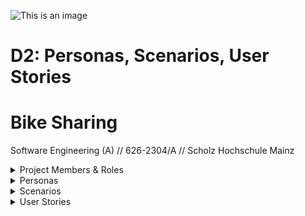 ![This is an image](https://www.lehrer-online.de/fileadmin/user_upload/Hochschule_Mainz-Logo-W-orange-4c_324x174.png)

# **D2: Personas, Scenarios, User Stories**

# **Bike Sharing**

Software Engineering (A) // 626-2304/A // Scholz
Hochschule Mainz

<details><summary>Project Members & Roles</summary>
<p>

## **Project Members & Roles**

* Project manager & backend developer: Sebastian Geiger
* Deputy project manager & backend developer: Luke Loewe
* Backend Developer: Kai Seegers
* Frontend Developer & Designer: Jonas Frey
* Frontend Developer: Tim Ottenstein
* Frontend Developer: Wilhelm Roman

</p>
</details>


<details><summary>Personas</summary>
<p>

## **1. Personas**

   ### **1.1) Bruno Pressazk, Mayor**
   Bruno, 52, is the mayor of a small municipality in Mu-nich. He completed a dual degree in banking at the BankColleg in Würzburg and is a passionate cyclist. In his new  candidacy, he is promoting the possibility of renting bicycles at low cost.

   ### **1.2) Dr. Peter Wiesemann, CEO**
   Peter, 44, has been managing a medium-sized compa-ny with 200 employees since 2013. His employees want an environmentally friendly way to get to their cus-tomers. After acquiring electric cars, the company now also wants to offer the option of cycling to their nearby customers.

   ### **1.3) Petra Schlauberger, Costumer**
   Petra, 21, is a student and works as a reporter for a small journalist while studying. She is in the process of finding a way to rent cheap bicycles.

</p>
</details>


<details><summary>Scenarios</summary>
<p>

   ## **2. Scenarios**

   ### **2.1) Bruno Pressazk**
   #### *Use for municipalities*
   An important task of the mayor is to lead the municipality. The mayor advises and helps to decide whether there should be a possibility for citizens to rent bicycles at low cost. With this possibility, the municipality could cooperate with the local bicycle shops and provide a new cost-efficient and future-proof answer to public transport.
To launch the bike rental, the mayor himself or the members of statt from the commune can follow our [instructions for starting your own bike rental](https://gitlab.rlp.net/software-engineering/2022/bike-sharing/-/blob/docu/sebastian/deliverables/deployment.md). Only some basic technical knowledge will be needed.
As an administrator of the service you will not only be able to edit the appearance of the website, but also can see who rented which bike when. Thus, you can gather information about the workload of your bike fleet and keep the renters accountable.
    
   ### **2.2) Dr. Peter Wiesemann**
   #### *Use for management*
   As the head of a 200-person company, it is important to Peter that all his employees have a way to travel around the company premises or to customers in an environmentally friendly way. With an easy-to-set-up, customisable and scalable software solution, renting is almost effortless for his employees. This software solution does not require any major investment.
   Dr. Wiesemann can follow our [instructions for starting your own bike rental](https://gitlab.rlp.net/software-engineering/2022/bike-sharing/-/blob/docu/sebastian/deliverables/deployment.md), just like Bruno Pressazk could, to start the bike rental, add/remove bikes to his fleet and administrate the rental. Once operational, it is easy to customize the UI and adopt it to align with corporate identity by editing the frontend files.
   
   ### **2.3) Petra Schlauberger**
   #### *Use for customer*
   Petra could rent a bike at any time through a web-based bike rental service to do her job. Not only your job, but also a small contribution to the environment and your own health.
   To rent a bike, Petra can enter the url provided by her local bike rental in all common web browsers. After logging in/registering she will see a website with a map showing all available bikes in her city. By choosing a bike on the map, she will be forwarded to a page for the bike, showing some basic information of the bike (e.g. a picture of the bike) and a button to rent the bike. 
   To the a rental, she will have to return the bike to the location where she picked it up & click on a button to give back the bike.

</p>
</details>


<details><summary>User Stories</summary>
<p>


   ## **3. User Stories**

   - As a mayor, I can offer a web-based and cost-efficient bike rental service for the municipality and the citizens.
   -As a mayor, I can have control over my bike fleet and add as well as remove new bikes easily
   - As a manager, I can offer my staff an internal and environmentally friendly option for bike hire.
   - As a customer, I can rent bicycles easily and without complications.
   - As a customer I can register via the website to rent bicycles 
   - As a customer, I can see at a glance where and how many bicycles are available.
   - As a customer I can rent a bike by pressing a button.
   - As a customer, I will be asked for permission to retrieve my GPS data.
   - As a customer, I can set up the system myself via Docker and a manual without having to develop it myself.
   - As an operator, I would like to create the data for the bicycles independently.
   - As an operator, I would like to have quick access to the data.
</p>
</details>
